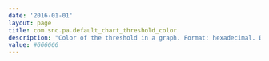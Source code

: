 ```yaml
---
date: '2016-01-01'
layout: page
title: com.snc.pa.default_chart_threshold_color
description: "Color of the threshold in a graph. Format: hexadecimal. Default: #666666 "
value: #666666 
---
```

